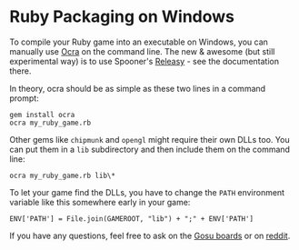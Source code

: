# Ruby Packaging on Windows

To compile your Ruby game into an executable on Windows, you can manually use [Ocra](http://github.com/larsch/ocra/) on the command line. The new & awesome (but still experimental way) is to use Spooner's [Releasy](https://github.com/Spooner/releasy/) - see the documentation there.

In theory, ocra should be as simple as these two lines in a command prompt:

    gem install ocra
    ocra my_ruby_game.rb

Other gems like `chipmunk` and `opengl` might require their own DLLs too. You can put them in a `lib` subdirectory and then include them on the command line:

    ocra my_ruby_game.rb lib\*

To let your game find the DLLs, you have to change the `PATH` environment variable like this somewhere early in your game:

    ENV['PATH'] = File.join(GAMEROOT, "lib") + ";" + ENV['PATH']

If you have any questions, feel free to ask on the [Gosu boards](https://www.libgosu.org/cgi-bin/mwf/forum.pl) or on [reddit](https://www.reddit.com/r/gosu/).